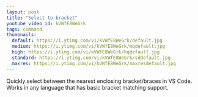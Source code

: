 ```yaml
---
layout: post
title: "Select to bracket"
youtube_video_id: kVWfE8WeGrk
tags: command
thumbnails:
  default: https://i.ytimg.com/vi/kVWfE8WeGrk/default.jpg
  medium: https://i.ytimg.com/vi/kVWfE8WeGrk/mqdefault.jpg
  high: https://i.ytimg.com/vi/kVWfE8WeGrk/hqdefault.jpg
  standard: https://i.ytimg.com/vi/kVWfE8WeGrk/sddefault.jpg
  maxres: https://i.ytimg.com/vi/kVWfE8WeGrk/maxresdefault.jpg
---
```


Quickly select between the nearest enclosing bracket/braces in VS Code. Works in any language that has basic bracket matching support.
